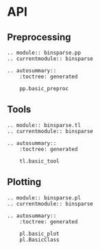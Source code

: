 # API

## Preprocessing

```{eval-rst}
.. module:: binsparse.pp
.. currentmodule:: binsparse

.. autosummary::
    :toctree: generated

    pp.basic_preproc
```

## Tools

```{eval-rst}
.. module:: binsparse.tl
.. currentmodule:: binsparse

.. autosummary::
    :toctree: generated

    tl.basic_tool
```

## Plotting

```{eval-rst}
.. module:: binsparse.pl
.. currentmodule:: binsparse

.. autosummary::
    :toctree: generated

    pl.basic_plot
    pl.BasicClass
```

